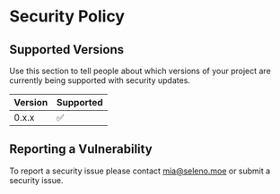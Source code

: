 # Security Policy

## Supported Versions

Use this section to tell people about which versions of your project are
currently being supported with security updates.

| Version | Supported          |
| ------- | ------------------ |
| 0.x.x   | :white_check_mark: |
## Reporting a Vulnerability

To report a security issue please contact mia@seleno.moe or submit a security issue.
